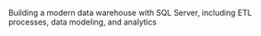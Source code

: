 Building a modern data warehouse with SQL Server, including ETL processes, data modeling, and analytics
